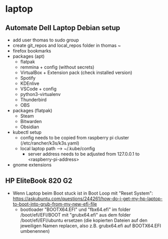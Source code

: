 # laptop
## Automate Dell Laptop Debian setup
- add user thomas to sudo group
- create git_repos and local_repos folder in thomas ~
- firefox bookmarks
- packages (apt)
  - flatpak
  - remmina + config (without secrets)
  - VirtualBox + Extension pack (check installed version)
  - Spotify
  - KDEnlive
  - VSCode + config
  - python3-virtualenv
  - Thunderbird
  - OBS
- packages (flatpak)
  - Steam
  - Bitwarden
  - Obsidian
- kubectl setup
  - config needs to be copied from raspberry pi cluster (/etc/rancher/k3s/k3s.yaml)
  - local laptop path --> ~/.kube/config
    - server address needs to be adjusted from 127.0.0.1 to \<raspberry-pi-address\>
- gnome extensions

## HP EliteBook 820 G2
* Wenn Laptop beim Boot stuck ist in Boot Loop mit "Reset System": https://askubuntu.com/questions/244261/how-do-i-get-my-hp-laptop-to-boot-into-grub-from-my-new-efi-file
  * bootloader "BOOTX64.EFI" und "fbx64.efi" im folder /boot/efi/EFI/BOOT mit "grubx64.efi" aus dem folder /boot/efi/EFI/ubuntu ersetzen (die kopierten Dateien auf den jeweiligen Namen replacen, also z.B. grubx64.efi auf BOOTX64.EFI umbenennen)
